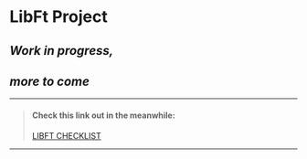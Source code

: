 # LibFt Project

## *Work in progress,*
## *more to come*

***
> #### Check this link out in the meanwhile:
> [LIBFT CHECKLIST](https://raw.githubusercontent.com/eric123911/PROJECTS/master/libft/to-do) 
***
